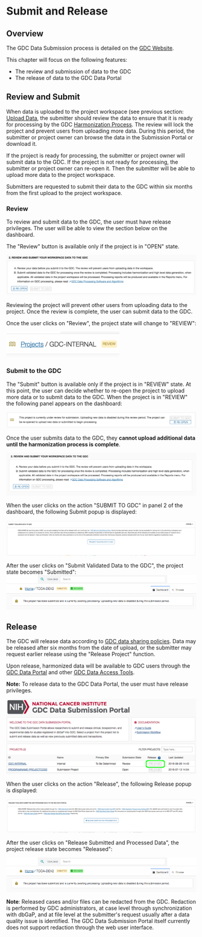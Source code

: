 # Submit and Release

## Overview

The GDC Data Submission process is detailed on the [GDC Website]( https://gdc.nci.nih.gov/submit-data/data-submission-processes-and-tools).

This chapter will focus on the following features:

* The review and submission of data to the GDC
* The release of data to the GDC Data Portal

## Review and Submit

When data is uploaded to the project workspace (see previous section: [Upload Data](Upload_Data.md), the submitter should review the data to ensure that it is ready for processing by the GDC [Harmonization Process](https://gdc.nci.nih.gov/submit-data/gdc-data-harmonization). The review will lock the project and prevent users from uploading more data. During this period, the submitter or project owner can browse the data in the Submission Portal or download it.

If the project is ready for processing, the submitter or project owner will submit data to the GDC. If the project is not ready for processing, the submitter or project owner can re-open it. Then the submitter will be able to upload more data to the project workspace.

Submitters are requested to submit their data to the GDC within six months from the first upload to the project workspace.

### Review

To review and submit data to the GDC, the user must have release privileges. The user will be able to view the section below on the dashboard.

The "Review" button is available only if the project is in "OPEN" state.

[![GDC Submission Review Tab](images/GDC_Submission_Submit_Release_Review_tab_2.png)](images/GDC_Submission_Submit_Release_Review_tab_2.png "Click to see the full image.")

Reviewing the project will prevent other users from uploading data to the project. Once the review is complete, the user can submit data to the GDC.

Once the user clicks on "Review", the project state will change to "REVIEW":

[![GDC Submission Review State](images/GDC_Submission_Submit_Release_Project_State_Review_2.png)](images/GDC_Submission_Submit_Release_Project_State_Review_2.png "Click to see the full image.")



### Submit to the GDC

The "Submit" button is available only if the project is in "REVIEW" state. At this point, the user can decide whether to re-open the project to upload more data or to submit data to the GDC. When the project is in "REVIEW" the following panel appears on the dashboard:



[![GDC Submission Submit Tab](images/GDC_Submission_Submit_Release_Submit_tab_2.png)](images/GDC_Submission_Submit_Release_Submit_tab_2.png "Click to see the full image.")

Once the user submits data to the GDC, they __cannot upload additional data until the harmonization process is complete__.

[![GDC Submission Submission Tab](images/GDC_SUBMIT_TO_GDC.png)](images/GDC_SUBMIT_TO_GDC.png "Click to see the full image.")

When the user clicks on the action "SUBMIT TO GDC" in panel 2 of the dashboard, the following Submit popup is displayed:

[![GDC Submission Submit Popup](images/GDC_Submission_Submit_Release_Submit_Popup.png)](images/GDC_Submission_Submit_Release_Submit_Popup.png "Click to see the full image.")


After the user clicks on "Submit Validated Data to the GDC", the project state becomes "Submitted":
[![GDC Submission Project State](images/GDC_Submission_Submit_Release_Project_State.png)](images/GDC_Submission_Submit_Release_Project_State.png "Click to see the full image.")


## Release
The GDC will release data according to [GDC data sharing policies](https://gdc.cancer.gov/submit-data/data-submission-policies). Data may be released after six months from the date of upload, or the submitter may request earlier release using the "Release Project" function.

Upon release, harmonized data will be available to GDC users through the [GDC Data Portal](https://gdc-portal.nci.nih.gov/) and other [GDC Data Access Tools](https://gdc.nci.nih.gov/access-data/data-access-processes-and-tools).

**Note:** To release data to the GDC Data Portal, the user must have release privileges.

[![GDC Submission Release Tab](images/GDC_Submission_Landing_Submitter_3.png)](images/GDC_Submission_Landing_Submitter_3.png "Click to see the full image.")

When the user clicks on the action "Release", the following Release popup is displayed:

[![GDC Submission Release Popup](images/GDC_Submission_Submit_Release_Release_Popup.png)](images/GDC_Submission_Submit_Release_Release_Popup.png "Click to see the full image.")

After the user clicks on "Release Submitted and Processed Data", the project release state becomes "Released":

[![GDC Submission Project State](images/GDC_Submission_Submit_Release_Project_State.png)](images/GDC_Submission_Submit_Release_Project_State.png "Click to see the full image.")


__Note__: Released cases and/or files can be redacted from the GDC. Redaction is performed by GDC administrators, at case level through synchronization with dbGaP, and at file level at the submitter's request usually after a data quality issue is identified. The GDC Data Submission Portal itself currently does not support redaction through the web user interface.
